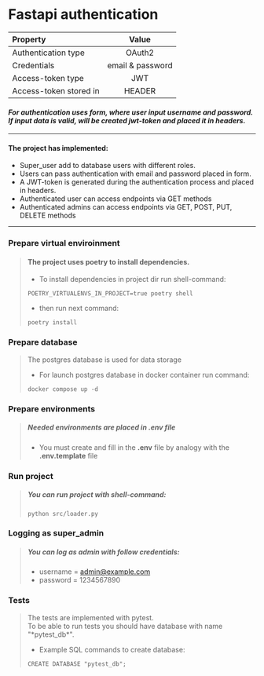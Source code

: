 # Fastapi authentication 

| Property               |      Value       |
|:-----------------------|:----------------:|
| Authentication type    |      OAuth2      |
| Credentials            | email & password |
| Access-token type      |       JWT        | 
| Access-token stored in |      HEADER      | 

<h4><i>
For authentication uses form, where user input username and password. <br>
If input data is valid, will be created jwt-token and placed it in headers.
</i></h4>

---

#### The project has implemented:
* Super_user add to database users with different roles.
* Users can pass authentication with email and password placed in form.
* A JWT-token is generated during the authentication process and placed in headers.
* Authenticated user can access endpoints via GET methods
* Authenticated admins can access endpoints via GET, POST, PUT, DELETE methods

---

### Prepare virtual enviroinment
><h4>The project uses poetry to install dependencies.</h4>
>
>* To install dependencies in project dir run shell-command:
>
>```
>POETRY_VIRTUALENVS_IN_PROJECT=true poetry shell
>```
>
>* then run next command:
>
>```
>poetry install
>```

### Prepare database

>The postgres database is used for data storage
>
>* For launch postgres database in docker container run command:
>
>```
>docker compose up -d
>```


### Prepare environments
>##### Needed environments are placed in *.env* file
>
>* You must create and fill in the **.env** file by analogy with the **.env.template** file

### Run project
>##### You can run project with shell-command:
>
>```
>python src/loader.py
>```

### Logging as super_admin
>##### You can log as admin with follow credentials:
>* username = admin@example.com
>* password = 1234567890

### Tests
><p> The tests are implemented with pytest. <br>
> To be able to run tests you should have database with name "*pytest_db*".</p>
>
>* Example SQL commands to create database:
>```
>CREATE DATABASE "pytest_db";
>```

